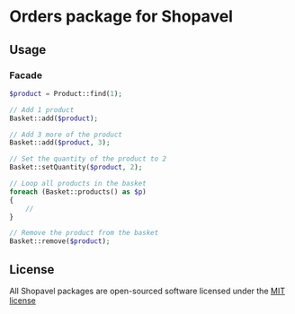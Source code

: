 Orders package for Shopavel
===========================

Usage
-----

### Facade

```php
$product = Product::find(1);

// Add 1 product
Basket::add($product);

// Add 3 more of the product
Basket::add($product, 3);

// Set the quantity of the product to 2
Basket::setQuantity($product, 2);

// Loop all products in the basket
foreach (Basket::products() as $p)
{
    //
}

// Remove the product from the basket
Basket::remove($product);
```

License
-------

All Shopavel packages are open-sourced software licensed under the [MIT license](http://opensource.org/licenses/MIT)